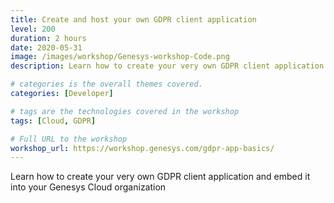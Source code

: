 ```yaml
---
title: Create and host your own GDPR client application
level: 200
duration: 2 hours
date: 2020-05-31
image: /images/workshop/Genesys-workshop-Code.png
description: Learn how to create your very own GDPR client application and embed it into your Genesys Cloud organization

# categories is the overall themes covered. 
categories: [Developer]

# tags are the technologies covered in the workshop
tags: [Cloud, GDPR]

# Full URL to the workshop
workshop_url: https://workshop.genesys.com/gdpr-app-basics/
---
```


Learn how to create your very own GDPR client application and embed it into your Genesys Cloud organization
